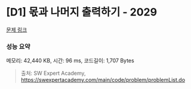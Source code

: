 # [D1] 몫과 나머지 출력하기 - 2029 

[문제 링크](https://swexpertacademy.com/main/code/problem/problemDetail.do?contestProbId=AV5QGNvKAtEDFAUq) 

### 성능 요약

메모리: 42,440 KB, 시간: 96 ms, 코드길이: 1,707 Bytes



> 출처: SW Expert Academy, https://swexpertacademy.com/main/code/problem/problemList.do